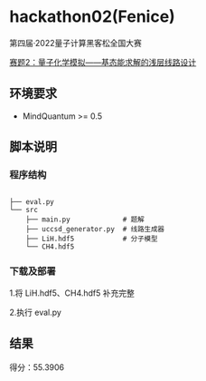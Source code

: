 # hackathon02(Fenice)

第四届·2022量子计算黑客松全国大赛

[赛题2：量子化学模拟——基态能求解的浅层线路设计](https://competition.huaweicloud.com/information/1000041660/circumstance?track=111)

## 环境要求

- MindQuantum >= 0.5

## 脚本说明

### 程序结构

```text

├── eval.py
└── src
    ├── main.py             # 题解
    ├── uccsd_generator.py  # 线路生成器
    ├── LiH.hdf5            # 分子模型
    └── CH4.hdf5

```

### 下载及部署

1.将 LiH.hdf5、CH4.hdf5 补充完整

2.执行 eval.py

## 结果

得分：55.3906
